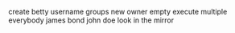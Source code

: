 create betty
username
groups
new owner
empty
execute
multiple
everybody
james bond
john doe
look in the mirror
